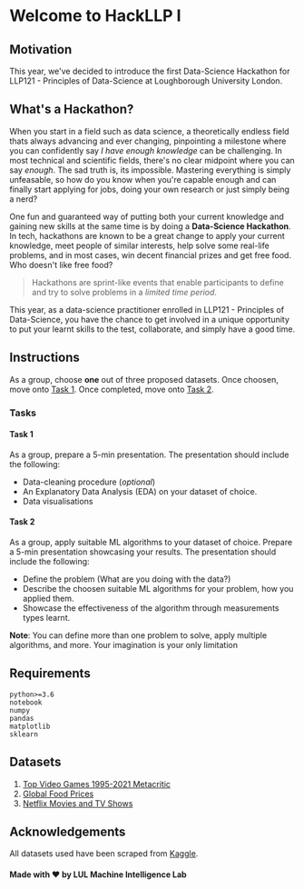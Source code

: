 # Welcome to HackLLP I

## Motivation

This year, we've decided to introduce the first Data-Science Hackathon for LLP121 - Principles of Data-Science at Loughborough University London.

## What's a Hackathon?

When you start in a field such as data science, a theoretically endless field thats always advancing and ever changing, pinpointing a milestone where you can confidently say _I have enough knowledge_ can be challenging. In most technical and scientific fields, there's no clear midpoint where you can say _enough_. The sad truth is, its impossible. Mastering everything is simply unfeasable, so how do you know when you're capable enough and can finally start applying for jobs, doing your own research or just simply being a nerd?

One fun and guaranteed way of putting both your current knowledge and gaining new skills at the same time is by doing a **Data-Science Hackathon**. In tech, hackathons are known to be a great change to apply your current knowledge, meet people of similar interests, help solve some real-life problems, and in most cases, win decent financial prizes and get free food. Who doesn't like free food?

> Hackathons are sprint-like events that enable participants to define and try to solve problems in a _limited time period_.

This year, as a data-science practitioner enrolled in LLP121 - Principles of Data-Science, you have the chance to get involved in a unique opportunity to put your learnt skills to the test, collaborate, and simply have a good time.

## Instructions

As a group, choose **one** out of three proposed datasets. Once choosen, move onto [Task 1](#task-1). Once completed, move onto [Task 2](#task-2). 

### Tasks

#### Task 1

As a group, prepare a 5-min presentation. The presentation should include the following:
- Data-cleaning procedure (*optional*)
- An Explanatory Data Analysis (EDA) on your dataset of choice.
- Data visualisations

#### Task 2

As a group, apply suitable ML algorithms to your dataset of choice. Prepare a 5-min presentation showcasing your results. The presentation should include the following:

- Define the problem (What are you doing with the data?)
- Describe the choosen suitable ML algorithms for your problem, how you applied them.
- Showcase the effectiveness of the algorithm through measurements types learnt.

**Note**: You can define more than one problem to solve, apply multiple algorithms, and more. Your imagination is your only limitation
## Requirements

```
python>=3.6
notebook
numpy
pandas
matplotlib
sklearn
```

## Datasets

1. [Top Video Games 1995-2021 Metacritic](https://www.kaggle.com/deepcontractor/top-video-games-19952021-metacritic)
2. [Global Food Prices](https://www.kaggle.com/lasaljaywardena/global-food-prices-dataset)
3. [Netflix Movies and TV Shows](https://www.kaggle.com/lasaljaywardena/global-food-prices-dataset)

## Acknowledgements

All datasets used have been scraped from [Kaggle](https://www.kaggle.com). 

#### Made with &#10084;&#65039; by LUL Machine Intelligence Lab
